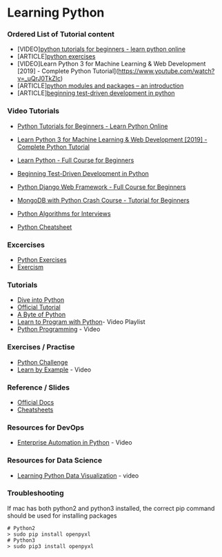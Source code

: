 # Learning Python

### Ordered List of Tutorial content

- [VIDEO][python tutorials for beginners - learn python online](https://www.youtube.com/watch?v=yE9v9rt6ziw)
- [ARTICLE][python exercises](https://programmingwithmosh.com/python/python-exercises-and-questions-for-beginners/)
- [VIDEO]Learn Python 3 for Machine Learning & Web Development [2019] - Complete Python Tutorial](https://www.youtube.com/watch?v=_uQrJ0TkZlc)
- [ARTICLE][python modules and packages – an introduction](https://realpython.com/python-modules-packages/#python-modules-overview)
- [ARTICLE][beginning test-driven development in python](https://code.tutsplus.com/tutorials/beginning-test-driven-development-in-python--net-30137)

### Video Tutorials

- [Python Tutorials for Beginners - Learn Python Online](https://www.youtube.com/watch?v=yE9v9rt6ziw)
- [Learn Python 3 for Machine Learning & Web Development [2019] - Complete Python Tutorial](https://www.youtube.com/watch?v=_uQrJ0TkZlc)
- [Learn Python - Full Course for Beginners](https://www.youtube.com/watch?v=rfscVS0vtbw&t=2s)

- [Beginning Test-Driven Development in Python](https://code.tutsplus.com/tutorials/beginning-test-driven-development-in-python--net-30137)

- [Python Django Web Framework - Full Course for Beginners](https://www.youtube.com/watch?v=F5mRW0jo-U4)
- [MongoDB with Python Crash Course - Tutorial for Beginners](https://www.youtube.com/watch?v=E-1xI85Zog8)

- [Python Algorithms for Interviews](https://www.youtube.com/watch?v=p65AHm9MX80)

- [Python Cheatsheet](https://programmingwithmosh.com/python/python-3-cheat-sheet/)

### Excercises

- [Python Exercises](https://programmingwithmosh.com/python/python-exercises-and-questions-for-beginners/)
- [Exercism](https://exercism.io/tracks/python)

### Tutorials

- [Dive into Python](http://www.diveintopython3.net)
- [Official Tutorial](https://docs.python.org/3/tutorial/index.html)
- [A Byte of Python](https://python.swaroopch.com)
- [Learn to Program with Python](https://www.youtube.com/playlist?list=PLGLfVvz_LVvTn3cK5e6LjhgGiSeVlIRwt)- Video Playlist
- [Python Programming](https://www.youtube.com/watch?v=N4mEzFDjqtA) - Video

### Exercises / Practise

- [Python Challenge](http://www.pythonchallenge.com/)
- [Learn by Example](https://www.packtpub.com/application-development/learn-example-python-video) - Video

### Reference / Slides

- [Official Docs](https://docs.python.org/release/3.6.5/)
- [Cheatsheets](http://www.newthinktank.com/2014/11/python-programming/)

### Resources for DevOps

- [Enterprise Automation in Python](https://www.packtpub.com/networking-and-servers/enterprise-automation-python-video) - Video

### Resources for Data Science

- [Learning Python Data Visualization](https://www.packtpub.com/big-data-and-business-intelligence/learning-python-data-visualization-video-0) - video

### Troubleshooting

If mac has both python2 and python3 installed, the correct pip command should be used for installing packages

```
# Python2
> sudo pip install openpyxl
# Python3
> sudo pip3 install openpyxl
```
